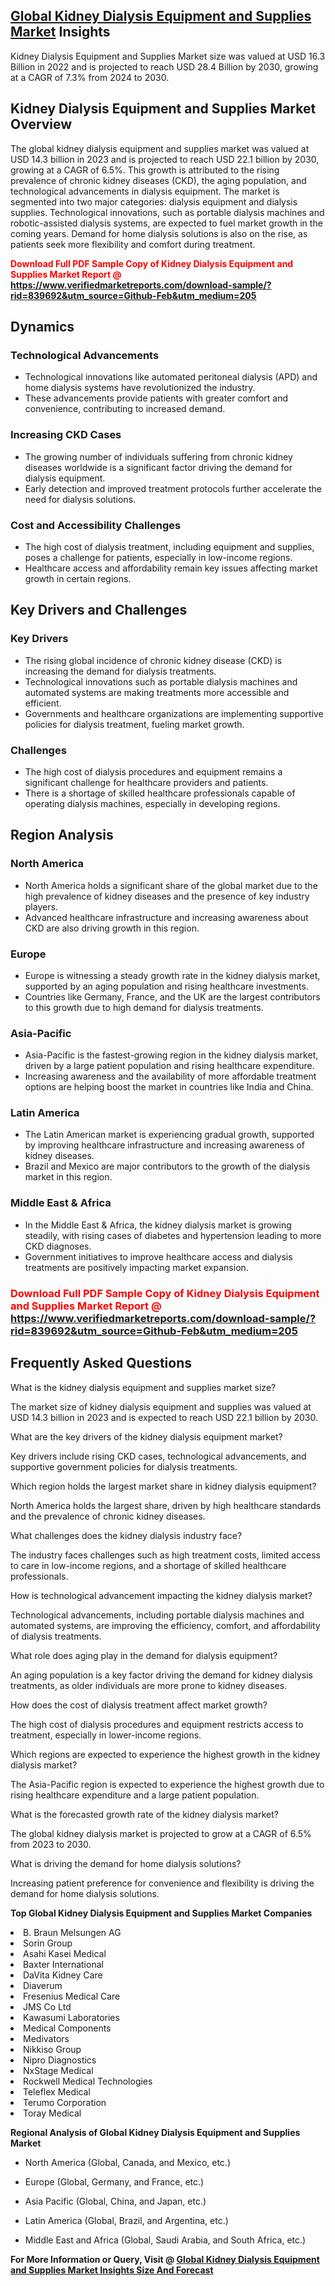 <h2><a href="https://www.verifiedmarketreports.com/download-sample/?rid=839692&amp;utm_source=Github&amp;utm_medium=205" target="_blank">Global Kidney Dialysis Equipment and Supplies Market</a> Insights</h2><p>Kidney Dialysis Equipment and Supplies Market size was valued at USD 16.3 Billion in 2022 and is projected to reach USD 28.4 Billion by 2030, growing at a CAGR of 7.3% from 2024 to 2030.</p><p> <h2>Kidney Dialysis Equipment and Supplies Market Overview</h2> <p>The global kidney dialysis equipment and supplies market was valued at USD 14.3 billion in 2023 and is projected to reach USD 22.1 billion by 2030, growing at a CAGR of 6.5%. This growth is attributed to the rising prevalence of chronic kidney diseases (CKD), the aging population, and technological advancements in dialysis equipment. The market is segmented into two major categories: dialysis equipment and dialysis supplies. Technological innovations, such as portable dialysis machines and robotic-assisted dialysis systems, are expected to fuel market growth in the coming years. Demand for home dialysis solutions is also on the rise, as patients seek more flexibility and comfort during treatment.</p> <p><strong><p><span class=""><span style="color: #ff0000;"><strong>Download Full PDF Sample Copy of Kidney Dialysis Equipment and Supplies Market Report</strong> @ </span><a href="https://www.verifiedmarketreports.com/download-sample/?rid=839692&amp;utm_source=Github-Feb&amp;utm_medium=205" target="_blank">https://www.verifiedmarketreports.com/download-sample/?rid=839692&amp;utm_source=Github-Feb&amp;utm_medium=205</a></span></p></strong></p> <h2>Dynamics</h2> <h3>Technological Advancements</h3> <ul> <li>Technological innovations like automated peritoneal dialysis (APD) and home dialysis systems have revolutionized the industry.</li> <li>These advancements provide patients with greater comfort and convenience, contributing to increased demand.</li> </ul> <h3>Increasing CKD Cases</h3> <ul> <li>The growing number of individuals suffering from chronic kidney diseases worldwide is a significant factor driving the demand for dialysis equipment.</li> <li>Early detection and improved treatment protocols further accelerate the need for dialysis solutions.</li> </ul> <h3>Cost and Accessibility Challenges</h3> <ul> <li>The high cost of dialysis treatment, including equipment and supplies, poses a challenge for patients, especially in low-income regions.</li> <li>Healthcare access and affordability remain key issues affecting market growth in certain regions.</li> </ul> <h2>Key Drivers and Challenges</h2> <h3>Key Drivers</h3> <ul> <li>The rising global incidence of chronic kidney disease (CKD) is increasing the demand for dialysis treatments.</li> <li>Technological innovations such as portable dialysis machines and automated systems are making treatments more accessible and efficient.</li> <li>Governments and healthcare organizations are implementing supportive policies for dialysis treatment, fueling market growth.</li> </ul> <h3>Challenges</h3> <ul> <li>The high cost of dialysis procedures and equipment remains a significant challenge for healthcare providers and patients.</li> <li>There is a shortage of skilled healthcare professionals capable of operating dialysis machines, especially in developing regions.</li> </ul> <h2>Region Analysis</h2> <h3>North America</h3> <ul> <li>North America holds a significant share of the global market due to the high prevalence of kidney diseases and the presence of key industry players.</li> <li>Advanced healthcare infrastructure and increasing awareness about CKD are also driving growth in this region.</li> </ul> <h3>Europe</h3> <ul> <li>Europe is witnessing a steady growth rate in the kidney dialysis market, supported by an aging population and rising healthcare investments.</li> <li>Countries like Germany, France, and the UK are the largest contributors to this growth due to high demand for dialysis treatments.</li> </ul> <h3>Asia-Pacific</h3> <ul> <li>Asia-Pacific is the fastest-growing region in the kidney dialysis market, driven by a large patient population and rising healthcare expenditure.</li> <li>Increasing awareness and the availability of more affordable treatment options are helping boost the market in countries like India and China.</li> </ul> <h3>Latin America</h3> <ul> <li>The Latin American market is experiencing gradual growth, supported by improving healthcare infrastructure and increasing awareness of kidney diseases.</li> <li>Brazil and Mexico are major contributors to the growth of the dialysis market in this region.</li> </ul> <h3>Middle East & Africa</h3> <ul> <li>In the Middle East & Africa, the kidney dialysis market is growing steadily, with rising cases of diabetes and hypertension leading to more CKD diagnoses.</li> <li>Government initiatives to improve healthcare access and dialysis treatments are positively impacting market expansion.</li> </ul> <h3><p><span class=""><span style="color: #ff0000;"><strong>Download Full PDF Sample Copy of Kidney Dialysis Equipment and Supplies Market Report</strong> @ </span><a href="https://www.verifiedmarketreports.com/download-sample/?rid=839692&amp;utm_source=Github-Feb&amp;utm_medium=205" target="_blank">https://www.verifiedmarketreports.com/download-sample/?rid=839692&amp;utm_source=Github-Feb&amp;utm_medium=205</a></span></p></h3> <h2>Frequently Asked Questions</h2> <p>What is the kidney dialysis equipment and supplies market size?</p> <p>The market size of kidney dialysis equipment and supplies was valued at USD 14.3 billion in 2023 and is expected to reach USD 22.1 billion by 2030.</p> <p>What are the key drivers of the kidney dialysis equipment market?</p> <p>Key drivers include rising CKD cases, technological advancements, and supportive government policies for dialysis treatments.</p> <p>Which region holds the largest market share in kidney dialysis equipment?</p> <p>North America holds the largest share, driven by high healthcare standards and the prevalence of chronic kidney diseases.</p> <p>What challenges does the kidney dialysis industry face?</p> <p>The industry faces challenges such as high treatment costs, limited access to care in low-income regions, and a shortage of skilled healthcare professionals.</p> <p>How is technological advancement impacting the kidney dialysis market?</p> <p>Technological advancements, including portable dialysis machines and automated systems, are improving the efficiency, comfort, and affordability of dialysis treatments.</p> <p>What role does aging play in the demand for dialysis equipment?</p> <p>An aging population is a key factor driving the demand for kidney dialysis treatments, as older individuals are more prone to kidney diseases.</p> <p>How does the cost of dialysis treatment affect market growth?</p> <p>The high cost of dialysis procedures and equipment restricts access to treatment, especially in lower-income regions.</p> <p>Which regions are expected to experience the highest growth in the kidney dialysis market?</p> <p>The Asia-Pacific region is expected to experience the highest growth due to rising healthcare expenditure and a large patient population.</p> <p>What is the forecasted growth rate of the kidney dialysis market?</p> <p>The global kidney dialysis market is projected to grow at a CAGR of 6.5% from 2023 to 2030.</p> <p>What is driving the demand for home dialysis solutions?</p> <p>Increasing patient preference for convenience and flexibility is driving the demand for home dialysis solutions.</p> </p><p><strong>Top Global Kidney Dialysis Equipment and Supplies Market Companies</strong></p><div data-test-id=""><p><li>B. Braun Melsungen AG</li><li> Sorin Group</li><li> Asahi Kasei Medical</li><li> Baxter International</li><li> DaVita Kidney Care</li><li> Diaverum</li><li> Fresenius Medical Care</li><li> JMS Co Ltd</li><li> Kawasumi Laboratories</li><li> Medical Components</li><li> Medivators</li><li> Nikkiso Group</li><li> Nipro Diagnostics</li><li> NxStage Medical</li><li> Rockwell Medical Technologies</li><li> Teleflex Medical</li><li> Terumo Corporation</li><li> Toray Medical</li></p><div><strong>Regional Analysis of&nbsp;Global Kidney Dialysis Equipment and Supplies Market</strong></div><ul><li dir="ltr"><p dir="ltr">North America&nbsp;(Global, Canada, and Mexico, etc.)</p></li><li dir="ltr"><p dir="ltr">Europe (Global, Germany, and France, etc.)</p></li><li dir="ltr"><p dir="ltr">Asia Pacific&nbsp;(Global, China, and Japan, etc.)</p></li><li dir="ltr"><p dir="ltr">Latin America&nbsp;(Global, Brazil, and Argentina, etc.)</p></li><li dir="ltr">Middle East and Africa&nbsp;(Global, Saudi Arabia, and South Africa, etc.)</li></ul><p><strong>For More Information or Query, Visit @&nbsp;</strong><strong><a href="https://www.verifiedmarketreports.com/product/kidney-dialysis-equipment-and-supplies-market/?utm_source=Github&amp;utm_medium=205" target="_blank">Global Kidney Dialysis Equipment and Supplies Market Insights Size And Forecast</a></strong></p></div>
